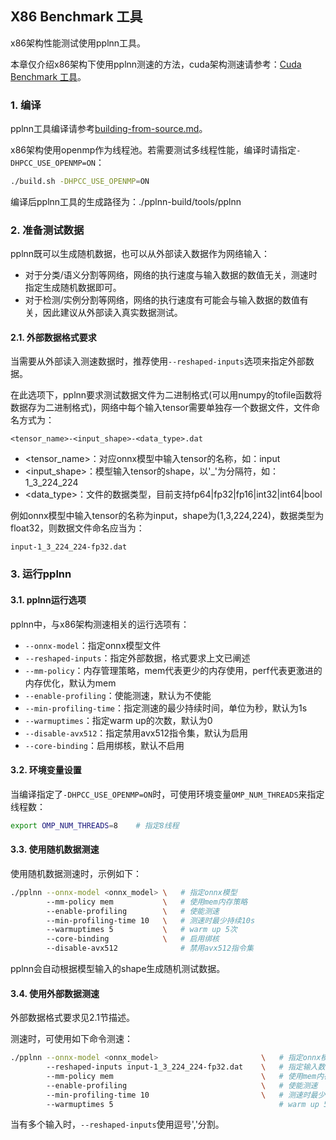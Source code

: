 ## X86 Benchmark 工具

x86架构性能测试使用pplnn工具。

本章仅介绍x86架构下使用pplnn测速的方法，cuda架构测速请参考：[Cuda Benchmark 工具](../cuda-doc/benchmark_tool.md)。

### 1. 编译

pplnn工具编译请参考[building-from-source.md](../../en/building-from-source.md)。

x86架构使用openmp作为线程池。若需要测试多线程性能，编译时请指定`-DHPCC_USE_OPENMP=ON`：

```bash
./build.sh -DHPCC_USE_OPENMP=ON
```

编译后pplnn工具的生成路径为：./pplnn-build/tools/pplnn

### 2. 准备测试数据

pplnn既可以生成随机数据，也可以从外部读入数据作为网络输入：

* 对于分类/语义分割等网络，网络的执行速度与输入数据的数值无关，测速时指定生成随机数据即可。
* 对于检测/实例分割等网络，网络的执行速度有可能会与输入数据的数值有关，因此建议从外部读入真实数据测试。

#### 2.1. 外部数据格式要求

当需要从外部读入测速数据时，推荐使用`--reshaped-inputs`选项来指定外部数据。

在此选项下，pplnn要求测试数据文件为二进制格式(可以用numpy的tofile函数将数据存为二进制格式)，网络中每个输入tensor需要单独存一个数据文件，文件命名方式为：

```
<tensor_name>-<input_shape>-<data_type>.dat
```

* \<tensor_name\>：对应onnx模型中输入tensor的名称，如：input
* \<input_shape\>：模型输入tensor的shape，以'\_'为分隔符，如：1_3_224_224
* \<data_type\>：文件的数据类型，目前支持fp64|fp32|fp16|int32|int64|bool

例如onnx模型中输入tensor的名称为input，shape为(1,3,224,224)，数据类型为float32，则数据文件命名应当为：

```
input-1_3_224_224-fp32.dat
```

### 3. 运行pplnn

#### 3.1. pplnn运行选项

pplnn中，与x86架构测速相关的运行选项有：

* `--onnx-model`：指定onnx模型文件
* `--reshaped-inputs`：指定外部数据，格式要求上文已阐述
* `--mm-policy`：内存管理策略，mem代表更少的内存使用，perf代表更激进的内存优化，默认为mem
* `--enable-profiling`：使能测速，默认为不使能
* `--min-profiling-time`：指定测速的最少持续时间，单位为秒，默认为1s
* `--warmuptimes`：指定warm up的次数，默认为0
* `--disable-avx512`：指定禁用avx512指令集，默认为启用
* `--core-binding`：启用绑核，默认不启用

#### 3.2. 环境变量设置

当编译指定了`-DHPCC_USE_OPENMP=ON`时，可使用环境变量`OMP_NUM_THREADS`来指定线程数：

```bash
export OMP_NUM_THREADS=8    # 指定8线程
```

#### 3.3. 使用随机数据测速

使用随机数据测速时，示例如下：

```bash
./pplnn --onnx-model <onnx_model> \   # 指定onnx模型
        --mm-policy mem           \   # 使用mem内存策略
        --enable-profiling        \   # 使能测速
        --min-profiling-time 10   \   # 测速时最少持续10s
        --warmuptimes 5           \   # warm up 5次
        --core-binding            \   # 启用绑核
        --disable-avx512              # 禁用avx512指令集
```

pplnn会自动根据模型输入的shape生成随机测试数据。

#### 3.4. 使用外部数据测速

外部数据格式要求见2.1节描述。

测速时，可使用如下命令测速：

```bash
./pplnn --onnx-model <onnx_model>                       \   # 指定onnx模型
        --reshaped-inputs input-1_3_224_224-fp32.dat    \   # 指定输入数据文件
        --mm-policy mem                                 \   # 使用mem内存策略
        --enable-profiling                              \   # 使能测速
        --min-profiling-time 10                         \   # 测速时最少持续10s
        --warmuptimes 5                                     # warm up 5次
```

当有多个输入时，`--reshaped-inputs`使用逗号','分割。
